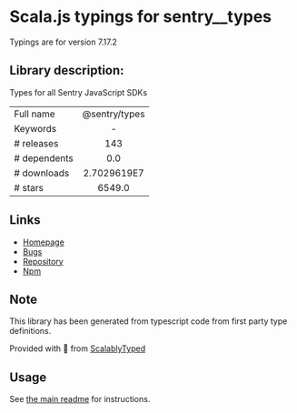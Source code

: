 
# Scala.js typings for sentry__types

Typings are for version 7.17.2

## Library description:
Types for all Sentry JavaScript SDKs

|                    |                 |
| ------------------ | :-------------: |
| Full name          | @sentry/types |
| Keywords           | - |
| # releases         | 143 |
| # dependents       | 0.0 |
| # downloads        | 2.7029619E7 |
| # stars            | 6549.0 |

## Links
- [Homepage](https://github.com/getsentry/sentry-javascript/tree/master/packages/types)
- [Bugs](https://github.com/getsentry/sentry-javascript/issues)
- [Repository](https://github.com/getsentry/sentry-javascript)
- [Npm](https://www.npmjs.com/package/%40sentry%2Ftypes)
    


## Note
This library has been generated from typescript code from first party type definitions.

Provided with :purple_heart: from [ScalablyTyped](https://github.com/oyvindberg/ScalablyTyped)

## Usage
See [the main readme](../../readme.md) for instructions.


